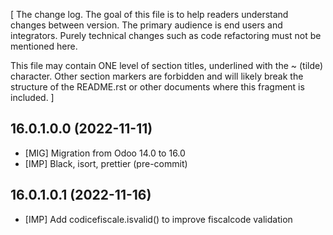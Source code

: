 \[ The change log. The goal of this file is to help readers understand changes between
version. The primary audience is end users and integrators. Purely technical changes
such as code refactoring must not be mentioned here.

This file may contain ONE level of section titles, underlined with the ~ (tilde)
character. Other section markers are forbidden and will likely break the structure of
the README.rst or other documents where this fragment is included. \]

## 16.0.1.0.0 (2022-11-11)

- \[MIG\] Migration from Odoo 14.0 to 16.0
- \[IMP\] Black, isort, prettier (pre-commit)

## 16.0.1.0.1 (2022-11-16)

- \[IMP\] Add codicefiscale.isvalid() to improve fiscalcode validation
